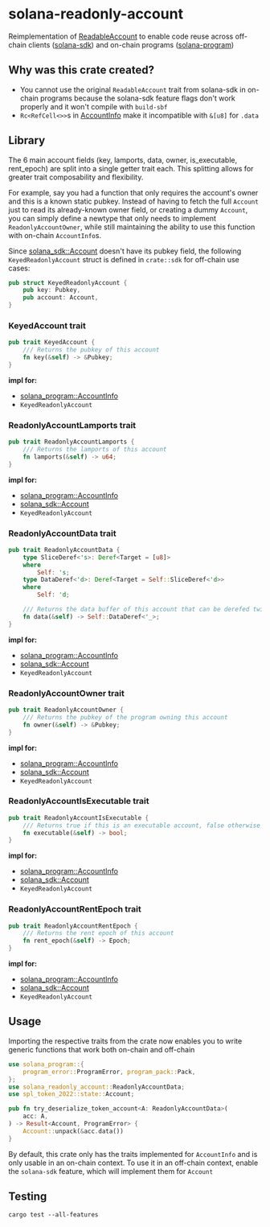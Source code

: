 # solana-readonly-account

Reimplementation of [ReadableAccount](https://docs.rs/solana-sdk/latest/solana_sdk/account/trait.ReadableAccount.html) to enable code reuse across off-chain clients ([solana-sdk](https://docs.rs/solana-sdk)) and on-chain programs ([solana-program](https://docs.rs/solana-program))

## Why was this crate created?

- You cannot use the original `ReadableAccount` trait from solana-sdk in on-chain programs because the solana-sdk feature flags don't work properly and it won't compile with `build-sbf`
- `Rc<RefCell<>>`s in [AccountInfo](https://docs.rs/solana-program/latest/solana_program/account_info/struct.AccountInfo.html) make it incompatible with `&[u8]` for `.data`

## Library

The 6 main account fields (key, lamports, data, owner, is_executable, rent_epoch) are split into a single getter trait each. This splitting allows for greater trait composability and flexibility.

For example, say you had a function that only requires the account's owner and this is a known static pubkey. Instead of having to fetch the full `Account` just to read its already-known owner field, or creating a dummy `Account`, you can simply define a newtype that only needs to implement `ReadonlyAccountOwner`, while still maintaining the ability to use this function with on-chain `AccountInfo`s.

Since [solana_sdk::Account](https://docs.rs/solana-sdk/latest/solana_sdk/account/struct.Account.html) doesn't have its pubkey field, the following `KeyedReadonlyAccount` struct is defined in `crate::sdk` for off-chain use cases:

```rust ignore
pub struct KeyedReadonlyAccount {
    pub key: Pubkey,
    pub account: Account,
}
```

### KeyedAccount trait

```rust ignore
pub trait KeyedAccount {
    /// Returns the pubkey of this account
    fn key(&self) -> &Pubkey;
}
```

**impl for:**

- [solana_program::AccountInfo](https://docs.rs/solana-program/latest/solana_program/account_info/struct.AccountInfo.html)
- `KeyedReadonlyAccount`

### ReadonlyAccountLamports trait

```rust ignore
pub trait ReadonlyAccountLamports {
    /// Returns the lamports of this account
    fn lamports(&self) -> u64;
}
```

**impl for:**

- [solana_program::AccountInfo](https://docs.rs/solana-program/latest/solana_program/account_info/struct.AccountInfo.html)
- [solana_sdk::Account](https://docs.rs/solana-sdk/latest/solana_sdk/account/struct.Account.html)
- `KeyedReadonlyAccount`

### ReadonlyAccountData trait

```rust ignore
pub trait ReadonlyAccountData {
    type SliceDeref<'s>: Deref<Target = [u8]>
    where
        Self: 's;
    type DataDeref<'d>: Deref<Target = Self::SliceDeref<'d>>
    where
        Self: 'd;

    /// Returns the data buffer of this account that can be derefed twice into a byte-slice
    fn data(&self) -> Self::DataDeref<'_>;
}
```

**impl for:**

- [solana_program::AccountInfo](https://docs.rs/solana-program/latest/solana_program/account_info/struct.AccountInfo.html)
- [solana_sdk::Account](https://docs.rs/solana-sdk/latest/solana_sdk/account/struct.Account.html)
- `KeyedReadonlyAccount`

### ReadonlyAccountOwner trait

```rust ignore
pub trait ReadonlyAccountOwner {
    /// Returns the pubkey of the program owning this account
    fn owner(&self) -> &Pubkey;
}
```

**impl for:**

- [solana_program::AccountInfo](https://docs.rs/solana-program/latest/solana_program/account_info/struct.AccountInfo.html)
- [solana_sdk::Account](https://docs.rs/solana-sdk/latest/solana_sdk/account/struct.Account.html)
- `KeyedReadonlyAccount`

### ReadonlyAccountIsExecutable trait

```rust ignore
pub trait ReadonlyAccountIsExecutable {
    /// Returns true if this is an executable account, false otherwise
    fn executable(&self) -> bool;
}
```

**impl for:**

- [solana_program::AccountInfo](https://docs.rs/solana-program/latest/solana_program/account_info/struct.AccountInfo.html)
- [solana_sdk::Account](https://docs.rs/solana-sdk/latest/solana_sdk/account/struct.Account.html)
- `KeyedReadonlyAccount`

### ReadonlyAccountRentEpoch trait

```rust ignore
pub trait ReadonlyAccountRentEpoch {
    /// Returns the rent epoch of this account
    fn rent_epoch(&self) -> Epoch;
}
```

**impl for:**

- [solana_program::AccountInfo](https://docs.rs/solana-program/latest/solana_program/account_info/struct.AccountInfo.html)
- [solana_sdk::Account](https://docs.rs/solana-sdk/latest/solana_sdk/account/struct.Account.html)
- `KeyedReadonlyAccount`

## Usage

Importing the respective traits from the crate now enables you to write generic functions that work both on-chain and off-chain

```rust ignore
use solana_program::{
    program_error::ProgramError, program_pack::Pack,
};
use solana_readonly_account::ReadonlyAccountData;
use spl_token_2022::state::Account;

pub fn try_deserialize_token_account<A: ReadonlyAccountData>(
    acc: A,
) -> Result<Account, ProgramError> {
    Account::unpack(&acc.data())
}
```

By default, this crate only has the traits implemented for `AccountInfo` and is only usable in an on-chain context. To use it in an off-chain context, enable the `solana-sdk` feature, which will implement them for `Account`

## Testing

`cargo test --all-features`
